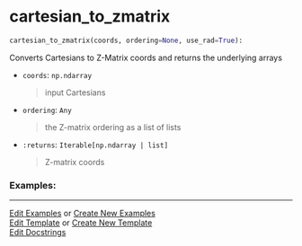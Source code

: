 # <a id="McUtils.Coordinerds.Conveniences.cartesian_to_zmatrix">cartesian_to_zmatrix</a>

```python
cartesian_to_zmatrix(coords, ordering=None, use_rad=True): 
```
Converts Cartesians to Z-Matrix coords and returns the underlying arrays
- `coords`: `np.ndarray`
    >input Cartesians
- `ordering`: `Any`
    >the Z-matrix ordering as a list of lists
- `:returns`: `Iterable[np.ndarray | list]`
    >Z-matrix coords 

### Examples: 



___

[Edit Examples](https://github.com/McCoyGroup/McUtils/edit/edit/ci/examples/ci/docs/McUtils/Coordinerds/Conveniences/cartesian_to_zmatrix.md) or 
[Create New Examples](https://github.com/McCoyGroup/McUtils/new/edit/?filename=ci/examples/ci/docs/McUtils/Coordinerds/Conveniences/cartesian_to_zmatrix.md) <br/>
[Edit Template](https://github.com/McCoyGroup/McUtils/edit/edit/ci/docs/ci/docs/McUtils/Coordinerds/Conveniences/cartesian_to_zmatrix.md) or 
[Create New Template](https://github.com/McCoyGroup/McUtils/new/edit/?filename=ci/docs/templates/ci/docs/McUtils/Coordinerds/Conveniences/cartesian_to_zmatrix.md) <br/>
[Edit Docstrings](https://github.com/McCoyGroup/McUtils/edit/edit/McUtils/Coordinerds/Conveniences.py?message=Update%20Docs)